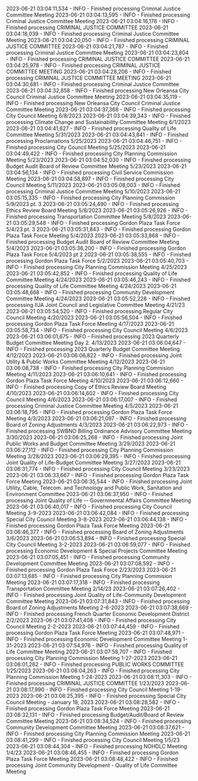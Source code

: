 
2023-06-21 03:04:11,534 - INFO - Finished processing Criminal Justice Committee Meeting
2023-06-21 03:04:13,595 - INFO - Finished processing Criminal Justice Committee Meeting
2023-06-21 03:04:16,178 - INFO - Finished processing CRIMINAL JUSTICE COMMITTEE
2023-06-21 03:04:18,039 - INFO - Finished processing Criminal Justice Committee Meeting
2023-06-21 03:04:20,050 - INFO - Finished processing CRIMINAL JUSTICE COMMITTEE
2023-06-21 03:04:21,787 - INFO - Finished processing Criminal Justice Committee Meeting
2023-06-21 03:04:23,804 - INFO - Finished processing CRIMINAL JUSTICE COMMITTEE
2023-06-21 03:04:25,978 - INFO - Finished processing CRIMINAL JUSTICE COMMITTEE MEETING
2023-06-21 03:04:28,206 - INFO - Finished processing CRIMINAL JUSTICE COMMITTEE MEETING
2023-06-21 03:04:30,681 - INFO - Finished processing Criminal Justice Committee
2023-06-21 03:04:32,858 - INFO - Finished processing New Orleansa City Council Criminal Justice Committee Meeting
2023-06-21 03:04:35,119 - INFO - Finished processing New Orleansa City Council Criminal Justice Committee Meeting
2023-06-21 03:04:37,368 - INFO - Finished processing City Council Meeting 6/8/2023
2023-06-21 03:04:39,343 - INFO - Finished processing Climate Change and Sustainability Committee Meeting 6/1/2023
2023-06-21 03:04:41,627 - INFO - Finished processing Quality of Life Committee Meeting 5/31/2023
2023-06-21 03:04:43,841 - INFO - Finished processing Proclamations  5/25/2023
2023-06-21 03:04:46,751 - INFO - Finished processing City Council Meeting 5/25/2023
2023-06-21 03:04:49,422 - INFO - Finished processing City Planning Commission Meeting 5/23/2023
2023-06-21 03:04:52,030 - INFO - Finished processing Budget Audit Board of Review Committee Meeting 5/23/2023
2023-06-21 03:04:56,134 - INFO - Finished processing Civil Service Commission Meeting
2023-06-21 03:04:58,897 - INFO - Finished processing City Council Meeting 5/11/2023
2023-06-21 03:05:08,003 - INFO - Finished processing Criminal Justice Committee Meeting 5/10/2023
2023-06-21 03:05:15,335 - INFO - Finished processing City Planning Commission 5/9/2023 pt. 3
2023-06-21 03:05:24,490 - INFO - Finished processing Ethics Review Board Meeting 5/8/2023
2023-06-21 03:05:26,926 - INFO - Finished processing Transportation Committee Meeting 5/8/2023
2023-06-21 03:05:29,548 - INFO - Finished processing Gordon Plaza Task Force 5/4/23 pt. 3
2023-06-21 03:05:31,843 - INFO - Finished processing Gordon Plaza Task Force Meeting 5/4/2023
2023-06-21 03:05:33,868 - INFO - Finished processing Budget Audit Board of Review Committee Meeting 5/4/2023
2023-06-21 03:05:36,200 - INFO - Finished processing Gordon Plaza Task Force 5/4/2023 pt 2
2023-06-21 03:05:38,555 - INFO - Finished processing Gordon Plaza Task Force 5/2/2023
2023-06-21 03:05:40,703 - INFO - Finished processing City Planning Commission Meeting 4/25/2023
2023-06-21 03:05:42,852 - INFO - Finished processing Quality of Life Committee Meeting 4/24/2023
2023-06-21 03:05:46,243 - INFO - Finished processing Quality of Life Committee Meeting 4/24/2023
2023-06-21 03:05:48,668 - INFO - Finished processing Community Development Committee Meeting 4/24/2023
2023-06-21 03:05:52,228 - INFO - Finished processing IIJA Joint Council and Legislative Committee Meeting 4/21/23
2023-06-21 03:05:54,520 - INFO - Finished processing Regular City Council Meeting 4/20/2023
2023-06-21 03:05:56,504 - INFO - Finished processing Gordon Plaza Task Force Meeting 4/17/2023
2023-06-21 03:05:58,734 - INFO - Finished processing City Council Meeting 4/6/2023
2023-06-21 03:06:01,675 - INFO - Finished processing 2023 Quarterly Budget Committee Meeting Day 2. 4/13/2023
2023-06-21 03:06:04,647 - INFO - Finished processing 2023 Quarterly Budget Committee Meeting 4/12/2023
2023-06-21 03:06:06,822 - INFO - Finished processing Joint Utility & Public Works Committee Meeting 4/12/2023
2023-06-21 03:06:08,738 - INFO - Finished processing City Planning Commision Meeting 4/11/2023
2023-06-21 03:06:10,641 - INFO - Finished processing Gordon Plaza Task Force Meeting 4/10/2023
2023-06-21 03:06:12,660 - INFO - Finished processing Copy of Ethics Review Board Meeting 4/10/2023
2023-06-21 03:06:14,602 - INFO - Finished processing City Council Meeting 4/6/2023
2023-06-21 03:06:17,007 - INFO - Finished processing Criminal Justice Committee Meeting 4/5/2023
2023-06-21 03:06:18,795 - INFO - Finished processing Gordon Plaza Task Force Meeting 4/3/2023
2023-06-21 03:06:21,097 - INFO - Finished processing Board of Zoning Adjustments 4/3/2023
2023-06-21 03:06:22,973 - INFO - Finished processing SWBNO Billing Ordinance Advisory Committee Meeting 3/30/2023
2023-06-21 03:06:25,268 - INFO - Finished processing Joint Public Works and Budget Committee Meeting 3/29/2023
2023-06-21 03:06:27,112 - INFO - Finished processing City Planning Commission Meeting 3/28/2023
2023-06-21 03:06:29,395 - INFO - Finished processing Joint Quality of Life-Budget Committee Meeting 3/27/2023
2023-06-21 03:06:31,774 - INFO - Finished processing City Council Meeting 3/23/2023
2023-06-21 03:06:33,667 - INFO - Finished processing Gordon Plaza Task Force Meeting
2023-06-21 03:06:35,544 - INFO - Finished processing Joint Utility, Cable, Telecom. and Technology and Public Work, Sanitation and Environment Committee
2023-06-21 03:06:37,950 - INFO - Finished processing Joint Quality of Life -- Governmental Affairs Committee Meeting
2023-06-21 03:06:40,017 - INFO - Finished processing City Council Meeting 3-9-2023
2023-06-21 03:06:42,084 - INFO - Finished processing Special City Council Meeting 3-8-2023
2023-06-21 03:06:44,138 - INFO - Finished processing Gordon Plaza Task Force Meeting
2023-06-21 03:06:46,377 - INFO - Finished processing Board of Zoning Adjustments 3/6/2023
2023-06-21 03:06:53,894 - INFO - Finished processing Special City Council Meeting 3-2-2023
2023-06-21 03:06:59,077 - INFO - Finished processing Economic Development & Special Projects Committee Meeting
2023-06-21 03:07:05,451 - INFO - Finished processing Community Development Committee Meeting
2023-06-21 03:07:08,592 - INFO - Finished processing Gordon Plaza Task Force 2/23/2023
2023-06-21 03:07:13,685 - INFO - Finished processing City Planning Commision Meeting
2023-06-21 03:07:17,318 - INFO - Finished processing Transportation Committee Meeting 2/14/23
2023-06-21 03:07:26,402 - INFO - Finished processing Joint Quality of Life-Community Development Committee Meeting
2023-06-21 03:07:31,843 - INFO - Finished processing Board of Zoning Adjustments Meeting 2-6-2023
2023-06-21 03:07:38,669 - INFO - Finished processing French Quarter Economic Development District 2/2/2023
2023-06-21 03:07:41,408 - INFO - Finished processing City Council Meeting 2-2-2023
2023-06-21 03:07:44,459 - INFO - Finished processing Gordon Plaza Task Force Meeting
2023-06-21 03:07:48,971 - INFO - Finished processing Economic Development Committee Meeting 1-31-2023
2023-06-21 03:07:54,976 - INFO - Finished processing Quality of Life Committee Meeting
2023-06-21 03:07:58,707 - INFO - Finished processing City Planning Commission Meeting 1-27-2023
2023-06-21 03:08:01,262 - INFO - Finished processing PUBLIC WORKS COMMITTEE 1/25/2023
2023-06-21 03:08:04,263 - INFO - Finished processing City Planning Commission Meeting 1-24-2023
2023-06-21 03:08:11,303 - INFO - Finished processing CRIMINAL JUSTICE COMMITTEE 1/23/2023
2023-06-21 03:08:17,990 - INFO - Finished processing City Council Meeting 1-19-2023
2023-06-21 03:08:25,395 - INFO - Finished processing Special City Council Meeting - January 18, 2023
2023-06-21 03:08:28,582 - INFO - Finished processing Gordon Plaza Task Force Meeting
2023-06-21 03:08:32,131 - INFO - Finished processing Budget/Audit/Board of Review Committee Meeting
2023-06-21 03:08:34,524 - INFO - Finished processing Community Development Committee Meeting
2023-06-21 03:08:37,621 - INFO - Finished processing City Planning Commission Meeting
2023-06-21 03:08:41,299 - INFO - Finished processing City Council Meeting 1/5/23
2023-06-21 03:08:44,304 - INFO - Finished processing NOHDLC Meeting 1/4/23
2023-06-21 03:08:46,455 - INFO - Finished processing Gordon Plaza Task Force Meeting
2023-06-21 03:08:48,422 - INFO - Finished processing Joint Community Development - Quality of Life Committee Meeting